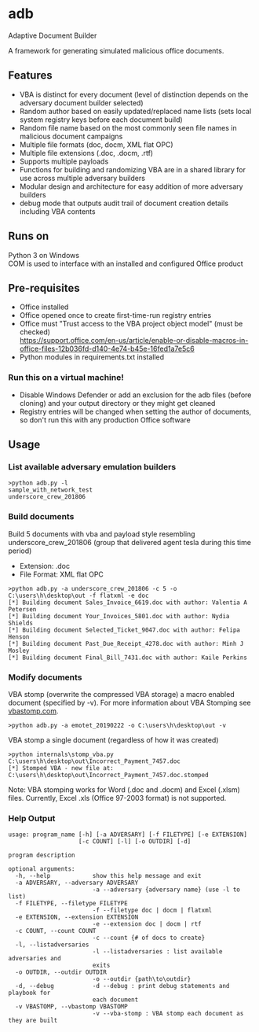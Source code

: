# adb
Adaptive Document Builder

A framework for generating simulated malicious office documents.

## Features

* VBA is distinct for every document (level of distinction depends on the adversary document builder selected)
* Random author based on easily updated/replaced name lists (sets local system registry keys before each document build)
* Random file name based on the most commonly seen file names in malicious document campaigns
* Multiple file formats (doc, docm, XML flat OPC)
* Multiple file extensions (.doc, .docm, .rtf)
* Supports multiple payloads
* Functions for building and randomizing VBA are in a shared library for use across multiple adversary builders
* Modular design and architecture for easy addition of more adversary builders
* debug mode that outputs audit trail of document creation details including VBA contents

## Runs on

Python 3 on Windows</br>
COM is used to interface with an installed and configured Office product

## Pre-requisites

- Office installed
- Office opened once to create first-time-run registry entries
- Office must "Trust access to the VBA project object model" (must be checked)</br>
    https://support.office.com/en-us/article/enable-or-disable-macros-in-office-files-12b036fd-d140-4e74-b45e-16fed1a7e5c6
- Python modules in requirements.txt installed

### Run this on a virtual machine!
 - Disable Windows Defender or add an exclusion for the adb files (before cloning) and your output directory or they might get cleaned
 - Registry entries will be changed when setting the author of documents, so don't run this with any production Office software

## Usage

### List available adversary emulation builders

```
>python adb.py -l
sample_with_network_test
underscore_crew_201806
```

### Build documents

Build 5 documents with vba and payload style resembling underscore_crew_201806 (group that delivered agent tesla during this time period)

* Extension: .doc
* File Format: XML flat OPC

```
>python adb.py -a underscore_crew_201806 -c 5 -o C:\users\h\desktop\out -f flatxml -e doc
[*] Building document Sales_Invoice_6619.doc with author: Valentia A Petersen
[*] Building document Your_Invoices_5801.doc with author: Nydia Shields
[*] Building document Selected_Ticket_9047.doc with author: Felipa Henson
[*] Building document Past_Due_Receipt_4278.doc with author: Minh J Mosley
[*] Building document Final_Bill_7431.doc with author: Kaile Perkins
```

### Modify documents

VBA stomp (overwrite the compressed VBA storage) a macro enabled document (specified by -v). For more information about VBA Stomping see [vbastomp.com](https://vbastomp.com).

```
>python adb.py -a emotet_20190222 -o C:\users\h\desktop\out -v
```

VBA stomp a single document (regardless of how it was created)

```
>python internals\stomp_vba.py C:\users\h\desktop\out\Incorrect_Payment_7457.doc
[*] Stomped VBA - new file at: C:\users\h\desktop\out\Incorrect_Payment_7457.doc.stomped
```

Note: VBA stomping works for Word (.doc and .docm) and Excel (.xlsm) files. Currently, Excel .xls (Office 97-2003 format) is not supported.

### Help Output
```
usage: program_name [-h] [-a ADVERSARY] [-f FILETYPE] [-e EXTENSION]
                    [-c COUNT] [-l] [-o OUTDIR] [-d]

program description

optional arguments:
  -h, --help            show this help message and exit
  -a ADVERSARY, --adversary ADVERSARY
                        -a --adversary {adversary name} (use -l to list)
  -f FILETYPE, --filetype FILETYPE
                        -f --filetype doc | docm | flatxml
  -e EXTENSION, --extension EXTENSION
                        -e --extension doc | docm | rtf
  -c COUNT, --count COUNT
                        -c --count {# of docs to create}
  -l, --listadversaries
                        -l --listadversaries : list available adversaries and
                        exits
  -o OUTDIR, --outdir OUTDIR
                        -o --outdir {path\to\outdir}
  -d, --debug           -d --debug : print debug statements and playbook for
                        each document
  -v VBASTOMP, --vbastomp VBASTOMP
                        -v --vba-stomp : VBA stomp each document as they are built
```
